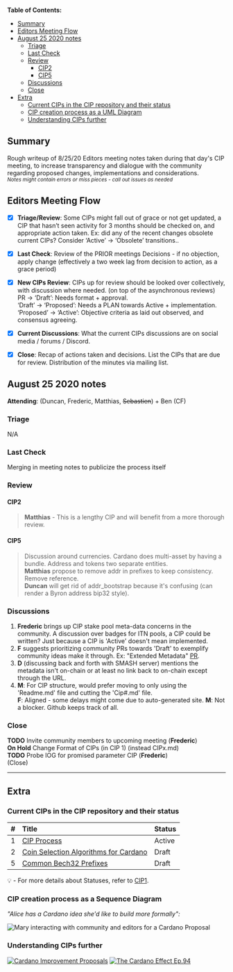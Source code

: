  **Table of Contents:** 

- [Summary](#summary)
- [Editors Meeting Flow](#editors-meeting-flow)
- [August 25 2020 notes](#august-25-2020-notes)
  * [Triage](#triage)
  * [Last Check](#last-check)
  * [Review](#review)
      + [CIP2](#cip2)
      + [CIP5](#cip5)
  * [Discussions](#discussions)
  * [Close](#close)
- [Extra](#extra)
  * [Current CIPs in the CIP repository and their status](#current-cips-in-the-cip-repository-and-their-status)
  * [CIP creation process as a UML Diagram](#cip-creation-process-as-a-uml-diagram)
  * [Understanding CIPs further](#understanding-cips-further)
## Summary

Rough writeup of 8/25/20 Editors meeting notes taken during that day's CIP meeting, to increase transparency and dialogue with the community regarding proposed changes, implementations and considerations.  
<sub>_Notes might contain errors or miss pieces - call out issues as needed_
</sub>


## Editors Meeting Flow
- [x] **Triage/Review**: Some CIPs might fall out of grace or not get updated, a CIP that hasn’t seen activity for 3 months should be checked on, and appropriate action taken. Ex: did any of the recent changes obsolete current CIPs? Consider ‘Active’ -> ‘Obsolete’ transitions..
- [x] **Last Check**: Review of the PRIOR meetings Decisions  - if no objection, apply change (effectively a two week lag from decision to action, as a grace period)
- [x] **New CIPs Review**: CIPs up for review should be looked over collectively, with discussion where needed. (on top of the asynchronous reviews)  
PR -> ‘Draft’: Needs format + approval.  
‘Draft’ -> ‘Proposed’: Needs a PLAN towards Active + implementation.  
‘Proposed’ -> ‘Active’:  Objective criteria as laid out observed, and consensus agreeing.   
- [x] **Current Discussions**: What the current CIPs discussions are on social media / forums / Discord.
- [x] **Close**: Recap of actions taken and decisions. List the CIPs that are due for review.  Distribution of the minutes via mailing list.



## August 25 2020 notes


**Attending**: (Duncan, Frederic, Matthias, ~~Sebastien~~) + Ben (CF)



### Triage
N/A

### Last Check
Merging in meeting notes to publicize the process itself

### Review  
#### CIP2
> **Matthias** - This is a lengthy CIP and will benefit from a more thorough review. 

#### CIP5
> Discussion around currencies. Cardano does multi-asset by having a bundle. Address and tokens two separate entities.  
**Matthias** propose to remove addr in prefixes to keep consistency. Remove reference.  
**Duncan** will get rid of addr_bootstrap because it's confusing (can render a Byron address bip32 style). 



### Discussions 
1. **Frederic** brings up CIP stake pool meta-data concerns in the community. A discussion over badges for ITN pools, a CIP could be written? Just because a CIP is 'Active' doesn't mean implemented.  
2. **F** suggests prioritizing community PRs towards 'Draft' to exemplify community ideas make it through. Ex: "Extended Metadata" [PR](https://github.com/cardano-foundation/CIPs/pull/15/files).  
3. **D**  (discussing back and forth with SMASH server) mentions the metadata isn't on-chain or at least no link back to on-chain except through the URL.
4. **M**: For CIP structure, would prefer moving to only using the 'Readme.md' file and cutting the 'Cip#.md' file.  
**F**: Aligned - some delays might come due to auto-generated site. 
**M**: Not a blocker. Github keeps track of all.

### Close
**TODO** Invite community members to upcoming meeting (**Frederic**)  
**On Hold** Change Format of CIPs (in CIP 1) (instead CIPx.md)  
**TODO** Probe IOG for promised parameter CIP (**Frederic**)  
(Close) 

---
## Extra

### Current CIPs in the CIP repository and their status 


|#              |Title            | Status               |
| ----------------- |:----------------|:-------------------- |
| 1                 | [CIP Process](https://github.com/cardano-foundation/CIPs/tree/master/CIP-0001)     | Active   |
| 2                 | [Coin Selection Algorithms for Cardano](https://github.com/cardano-foundation/CIPs/tree/master/CIP-0002) | Draft   |
| 5                 | [Common Bech32 Prefixes](https://github.com/cardano-foundation/CIPs/tree/master/CIP-0005)                | Draft   |


:bulb: -  For more details about Statuses, refer to [CIP1](https://github.com/cardano-foundation/CIPs/tree/master/CIP-0001).


### CIP creation process as a Sequence Diagram

_"Alice has a Cardano idea she'd like to build more formally":_


![Mary interacting with community and editors for a Cardano Proposal](./sequence_diagram.png?raw=true "sequence_diagram.png")

### Understanding CIPs further


[![Cardano Improvement Proposals](https://img.youtube.com/vi/q7U10EfqXJw/0.jpg)](https://www.youtube.com/watch?v=q7U10EfqXJw)
[![The Cardano Effect Ep.94](https://img.youtube.com/vi/dnw7k7VKVyo/0.jpg)](https://www.youtube.com/watch?v=dnw7k7VKVyo)
